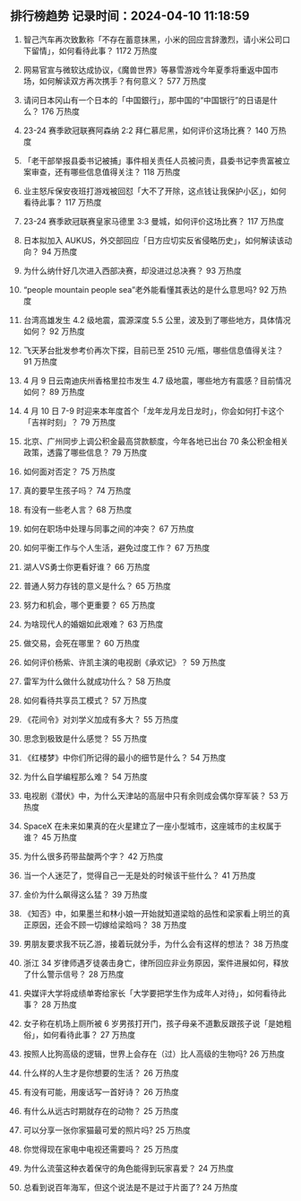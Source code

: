 
## 排行榜趋势 记录时间：2024-04-10 11:18:59
  
  1. 智己汽车再次致歉称「不存在蓄意抹黑，小米的回应言辞激烈，请小米公司口下留情」，如何看待此事？ 1172 万热度
    
  2. 网易官宣与微软达成协议，《魔兽世界》等暴雪游戏今年夏季将重返中国市场，如何解读双方再次携手？有何意义？ 577 万热度
    
  3. 请问日本冈山有一个日本的「中国銀行」，那中国的“中国银行”的日语是什么？ 176 万热度
    
  4. 23-24 赛季欧冠联赛阿森纳 2:2 拜仁慕尼黑，如何评价这场比赛？ 140 万热度
    
  5. 「老干部举报县委书记被捕」事件相关责任人员被问责，县委书记李贵富被立案审查，还有哪些信息值得关注？ 118 万热度
    
  6. 业主怒斥保安夜班打游戏被回怼「大不了开除，这点钱让我保护小区」，如何看待此事？ 117 万热度
    
  7. 23-24 赛季欧冠联赛皇家马德里 3:3 曼城，如何评价这场比赛？ 117 万热度
    
  8. 日本拟加入 AUKUS，外交部回应「日方应切实反省侵略历史」，如何解读该动向？ 94 万热度
    
  9. 为什么纳什好几次进入西部决赛，却没进过总决赛？ 93 万热度
    
  10. “people mountain people sea”老外能看懂其表达的是什么意思吗? 92 万热度
    
  11. 台湾高雄发生 4.2 级地震，震源深度 5.5 公里，波及到了哪些地方，具体情况如何？ 92 万热度
    
  12. 飞天茅台批发参考价再次下探，目前已至 2510 元/瓶，哪些信息值得关注？ 91 万热度
    
  13. 4 月 9 日云南迪庆州香格里拉市发生 4.7 级地震，哪些地方有震感？目前情况如何？ 89 万热度
    
  14. 4 月 10 日 7-9 时迎来本年度首个「龙年龙月龙日龙时」，你会如何打卡这个「吉祥时刻」？ 79 万热度
    
  15. 北京、广州同步上调公积金最高贷款额度，今年各地已出台 70 条公积金相关政策，透露了哪些信息？ 79 万热度
    
  16. 如何面对否定？ 75 万热度
    
  17. 真的要早生孩子吗？ 74 万热度
    
  18. 有没有一些老人言？ 68 万热度
    
  19. 如何在职场中处理与同事之间的冲突？ 67 万热度
    
  20. 如何平衡工作与个人生活，避免过度工作？ 67 万热度
    
  21. 湖人VS勇士你更看好谁？ 66 万热度
    
  22. 普通人努力存钱的意义是什么？ 65 万热度
    
  23. 努力和机会，哪个更重要？ 65 万热度
    
  24. 为啥现代人的婚姻如此艰难？ 63 万热度
    
  25. 做交易，会死在哪里？ 60 万热度
    
  26. 如何评价杨紫、许凯主演的电视剧《承欢记》？ 59 万热度
    
  27. 雷军为什么做什么就成功什么？ 58 万热度
    
  28. 如何看待共享员工模式？ 57 万热度
    
  29. 《花间令》对刘学义加成有多大？ 55 万热度
    
  30. 思念到极致是什么感觉？ 55 万热度
    
  31. 《红楼梦》中你们所记得的最小的细节是什么？ 54 万热度
    
  32. 为什么自学编程那么难？ 54 万热度
    
  33. 电视剧《潜伏》中，为什么天津站的高层中只有余则成会偶尔穿军装？ 53 万热度
    
  34. SpaceX 在未来如果真的在火星建立了一座小型城市，这座城市的主权属于谁？ 45 万热度
    
  35. 为什么很多药带盐酸两个字？ 42 万热度
    
  36. 当一个人迷茫了，觉得自己一无是处的时候该干些什么？ 41 万热度
    
  37. 金价为什么飙得这么猛？ 39 万热度
    
  38. 《知否》中，如果墨兰和林小娘一开始就知道梁晗的品性和梁家看上明兰的真正原因，还会不顾一切嫁给梁晗吗？ 38 万热度
    
  39. 男朋友要求我不玩乙游，接着玩就分手，为什么会有这样的想法？ 38 万热度
    
  40. 浙江 34 岁律师遇歹徒袭击身亡，律所回应非业务原因，案件进展如何，释放了什么警示信号？ 28 万热度
    
  41. 央媒评大学将成绩单寄给家长「大学要把学生作为成年人对待」，如何看待此事？ 28 万热度
    
  42. 女子称在机场上厕所被 6 岁男孩打开门，孩子母亲不道歉反跟孩子说「是她粗俗」，如何看待此事？ 27 万热度
    
  43. 按照人比狗高级的逻辑，世界上会存在（过）比人高级的生物吗? 26 万热度
    
  44. 什么样的人生才是你想要的生活？ 26 万热度
    
  45. 有没有可能，用废话写一首好诗？ 26 万热度
    
  46. 有什么从远古时期就存在的动物？ 25 万热度
    
  47. 可以分享一张你家猫最可爱的照片吗? 25 万热度
    
  48. 你觉得现在家电中电视还需要吗？ 25 万热度
    
  49. 为什么流萤这种衣着保守的角色能得到玩家喜爱？ 24 万热度
    
  50. 总看到说百年海军，但这个说法是不是过于片面了? 24 万热度
    